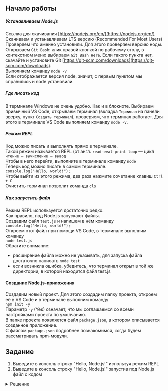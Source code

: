 ## Начало работы

##### Устанавливаем Node.js
Ссылка для скачивания [https://nodejs.org/en/](https://nodejs.org/en/)  
Скачиваем и устанавливаем LTS версию (Recommended For Most Users)  
Проверяем что именно установили. Для этого проверяем версию ноды.  
Открываем `Git Bash`: клик правой кнопкой по рабочему столу, в контекстном меню выбираем `Git Bash Here`. Если такого пункта нет, скачайте и установите Git [https://git-scm.com/downloads](https://git-scm.com/downloads).  
Выполняем команду `node -v`  
Если отображается версия node, значит, с первым пунктом мы справились и node установили.

##### Где писать код

В терминале Windows не очень удобно. Как и в блокноте. Выбираем привычный VS Code, открываем терминал (вкладка `Терминал` на панели вверху, пункт `Создать терминал`), проверяем, что терминал работает. Для этого в терминале VS Code выполняем команду `node -v`.

##### Режим REPL

Код можно писать и выполнять прямо в терминале.  
Такой режим называется REPL (от англ. `read-eval-print loop` — цикл `чтение — вычисление — вывод`  
Чтобы в него перейти, выполните в терминале команду
`node`  
Теперь код можно писать в самом терминале.  
`console.log("Hello, world!");`  
Чтобы выйти из этого режима, два раза нажмите сочетание клавиш `Ctrl + С`  
Очистить терминал позволит команда `cls`

##### Как запустить файл

Режим REPL используется достаточно редко.  
Как правило, под Node.js запускают файлы.  
Создадим файл `test.js` и напишем в нём команду  
`console.log("Hello, world!");`  
Откроем этот файл при помощи VS Code, в терминале выполним команду  
`node test.js`  
Обратите внимание:
  - расширение файла можно не указывать, для запуска файла достаточно написать `node test`
  - если возникла ошибка, убедитесь, что терминал открыт в той же директории, в которой находится файл test.js

#### Создание Node.js-приложения

Создадим новый проект. Для этого создадим папку проекта, откроем её в VS Code и в терминале выполним команду  
```npm init -y```  
Параметр `-y` (Yes) означает, что мы соглашаемся со всеми настройками проекта по умолчанию.  
В папке проекта появляется файл `package.json`, в котором описывается созданное приложение.  
С файлом `package.json` подробнее познакомимся, когда будем рассматривать npm-модули.

## Задание

1. Выведите в консоль строку "Hello, Node.js!" используя режим REPL
2. Выведите в консоль строку "Hello, Node.js!" запустив под Node.js файл с кодом

<details>
<summary>Решение</summary>

```js
console.log('Hello, Node.js!');
```

</details>
